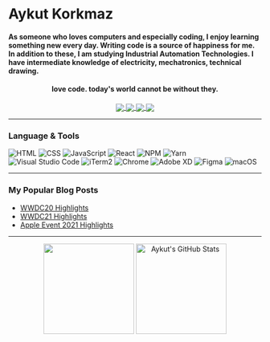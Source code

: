 <!--
<h2 align='center'><samp><strong>Hey, I'm Aykut 👋.</strong></samp></h2>
<h3 align='center'><strong><a href="http://aykut.codes" target="_blank">Personal Website 🌐</a></strong></h3>
<p align='center'><strong>Software developer | Web - JavaScript Developer | Industrial Automation Technologist</strong></p> <br> -->

# Aykut Korkmaz

<h4 align='left'>As someone who loves computers and especially coding, I enjoy learning something new every day. Writing code is a source of happiness for me. In addition to these, I am studying Industrial Automation Technologies. I have intermediate knowledge of electricity, mechatronics, technical drawing.</h2>
<h4 align='center'>love code. today's world cannot be without they.</h2>
<p align="center">
<a href="https://www.linkedin.com/in/aykutkorkmazx/">
    <img align="center" src="https://img.shields.io/badge/LinkedIn-181818?style=flat-square&logo=linkedin"/>
</a>
<a href="https://twitter.com/AykutKorkmazX">
    <img align="center" src="https://img.shields.io/badge/Twitter-181818?style=flat-square&logo=twitter"/>
</a>
<a href="mailto:aykutkorkmaz.original@gmail.com">
    <img align="center" src="https://img.shields.io/badge/Gmail-181818?style=flat-square&logo=gmail"/>
</a>
<a href="https://www.instagram.com/aykutk.us/">
    <img align="center" src="https://img.shields.io/badge/Instagram-181818?style=flat-square&logo=instagram"/>
</a>
</p>
<!--
🚩 **Highlights:** <br>
<a><img src='https://raw.githubusercontent.com/acervenky/animated-github-badges/master/assets/acbadge.gif' width='25' height='25'/></a> 
<a><img src='https://raw.githubusercontent.com/acervenky/animated-github-badges/master/assets/pro.gif' width='25' height='25'/></a> -->
<hr>

### **Language & Tools** <br>

![HTML](https://img.shields.io/badge/HTML-181818?style=flat&logo=html5)
![CSS](https://img.shields.io/badge/CSS-181818?style=flat&logo=css3)
![JavaScript](https://img.shields.io/badge/JavaScript-181818?style=flat&logo=javascript)
![React](https://img.shields.io/badge/ReactJS-181818?style=flat&logo=react)
![NPM](https://img.shields.io/badge/NPM-181818?style=flat&logo=npm)
![Yarn](https://img.shields.io/badge/Yarn-181818?style=flat&logo=yarn)\
![Visual Studio Code](https://img.shields.io/badge/VSCode-181818?style=flat&logo=visual-studio-code)
![iTerm2](https://img.shields.io/badge/iTerm2-181818?style=flat&logo=iterm2)
![Chrome](https://img.shields.io/badge/Chrome-181818?style=flat&logo=googlechrome)
![Adobe XD](https://img.shields.io/badge/Adobe_XD-181818?style=flat&logo=adobexd)
![Figma](https://img.shields.io/badge/Figma-181818?style=flat&logo=figma)
![macOS](https://img.shields.io/badge/macOS-181818?style=flat&logo=macOS)

<hr>

### **My Popular Blog Posts**

- [WWDC20 Highlights](https://medium.com/macoclock/wwdc-2020-highlights-f852465f2909)
- [WWDC21 Highlights](https://medium.com/macoclock/wwdc21-highlights-b2be857742f6)
- [Apple Event 2021 Highlights](https://medium.com/macoclock/apple-event-2021-highlights-63ce0e723a85)
<hr>

<p align="center">
<img height="180em" align="center" src="https://github-readme-stats.vercel.app/api/top-langs/?username=aykutkorkmaz1&hide=java,html&title_color=80ffff&text_color=ffffff&icon_color=975cff&bg_color=000000&cache_seconds=4700&locale=en" />

<img height="180em" align="center" src="https://github-readme-stats.vercel.app/api?username=aykutkorkmaz1&show_icons=true&line_height=27&count_private=true&title_color=80ffff&text_color=ffffff&icon_color=975cff&bg_color=000000&cache_seconds=4700&locale=en" alt="Aykut's GitHub Stats" />
</p>
